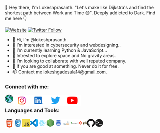👋 Hey there, I'm Lokeshprasanth. "Let's make like Dijkstra's and find the shortest path between Work and Time 😊". Deeply addicted to Dark. Find me here 👇

[![Website](https://img.shields.io/website?down_color=red&down_message=offline&label=Lokeshprasanth&style=for-the-badge&up_color=green&up_message=online&url=https%3A%2F%2Flokeshprasanth.me)](https://lokeshprasanth.me)
[![Twitter Follow](https://img.shields.io/twitter/url?color=green&label=follow%20%40lokesh_prasanth&logo=twitter&style=for-the-badge&url=https%3A%2F%2Ftwitter.com%2Flokesh_prashant)](https://twitter.com/lokesh_prashant)


- 👋 Hi, I’m @lokeshprasanth.
- 👀 I’m interested in cybersecurity and webdesigning..
- 🌱 I’m currently learning Python & JavaScript...
- 🤭 Intrested to explore space and No gravity areas.
- 💞️ I’m looking to collaborate with well reputed company.
- 💪 If you are good at something. Never do it for free. 
- 📫 Contact me lokeshgadesula14@gmail.com.
<!---
lokeshgadesula/lokeshgadesula is a ✨ special ✨ repository because its `README.md` (this file) appears on your GitHub profile.
You can click the Preview link to take a look at your changes.
--->
### Connect with me:
[<img align="left" alt="codeSTACKr | globe" width="26px" src="worldwide.png" />][website]
[<img align="left" alt="codeSTACKr | Instagram" width="55px" src="Instagram-Glyph-Color-Logo.wine.svg" />][instagram]
[<img align="left" alt="codeSTACKr | LinkedIn" width="54px" src="LinkedIn-Icon-Logo.wine.svg" />][linkedin]
[<img align="left" alt="codeSTACKr | Twitter" width="54px" src="Twitter-Logo.wine.svg" />][twitter]
[<img align="left" alt="codeSTACKr | YouTube" width="53px" src="YouTube-Icon-Full-Color-Logo.wine.svg" />][youtube]

[website]: https://lokeshprasanth.me
[twitter]: https://twitter.com/lokesh_prashant
[youtube]: https://www.youtube.com/channel/UCJTRuNGKg0md1L6bCB-JMXQ
[instagram]: https://www.instagram.com/lokesh_prashanth_
[linkedin]: https://www.linkedin.com/in/gadesula-lokeshprasanth-701682214/

<br />

### Languages and Tools:
<img align="left" alt="HTML5" width="28px" src="https://raw.githubusercontent.com/github/explore/80688e429a7d4ef2fca1e82350fe8e3517d3494d/topics/html/html.png" />
<img align="left" alt="CSS3" width="26px" src="https://raw.githubusercontent.com/github/explore/80688e429a7d4ef2fca1e82350fe8e3517d3494d/topics/css/css.png" />
<img align="left" alt="JavaScript" width="26px" src="https://raw.githubusercontent.com/github/explore/80688e429a7d4ef2fca1e82350fe8e3517d3494d/topics/javascript/javascript.png" />
<img align="left" alt="Visual Studio Code" width="26px" src="https://raw.githubusercontent.com/github/explore/80688e429a7d4ef2fca1e82350fe8e3517d3494d/topics/visual-studio-code/visual-studio-code.png" />
<img align="left" alt="React" width="26px" src="https://raw.githubusercontent.com/github/explore/80688e429a7d4ef2fca1e82350fe8e3517d3494d/topics/react/react.png" />
<img align="left" alt="Node.js" width="26px" src="https://raw.githubusercontent.com/github/explore/80688e429a7d4ef2fca1e82350fe8e3517d3494d/topics/nodejs/nodejs.png" />
<img align="left" alt="SQL" width="26px" src="https://raw.githubusercontent.com/github/explore/80688e429a7d4ef2fca1e82350fe8e3517d3494d/topics/sql/sql.png" />
<img align="left" alt="MySQL" width="26px" src="https://raw.githubusercontent.com/github/explore/80688e429a7d4ef2fca1e82350fe8e3517d3494d/topics/mysql/mysql.png" />
<img align="left" alt="MongoDB" width="26px" src="https://raw.githubusercontent.com/github/explore/80688e429a7d4ef2fca1e82350fe8e3517d3494d/topics/mongodb/mongodb.png" />
<img align="left" alt="Git" width="26px" src="https://raw.githubusercontent.com/github/explore/80688e429a7d4ef2fca1e82350fe8e3517d3494d/topics/git/git.png" />
<img align="left" alt="GitHub" width="26px" src="https://raw.githubusercontent.com/github/explore/78df643247d429f6cc873026c0622819ad797942/topics/github/github.png" />
<img align="left" alt="Terminal" width="26px" src="https://raw.githubusercontent.com/github/explore/80688e429a7d4ef2fca1e82350fe8e3517d3494d/topics/terminal/terminal.png" />
<br />



